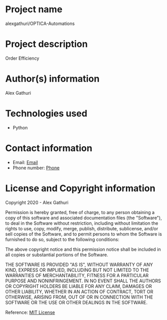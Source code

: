 # Project name
alexgathuri/OPTICA-Automations


# Project description
Order Efficiency

# Author(s) information
Alex Gathuri



# Technologies used

* Python



# Contact information
* Email: [Email](mailto:gathurialex4@gmail.com)
* Phone number: [Phone](tel:+254715488707)

# License and Copyright information

Copyright 2020 - Alex Gathuri

Permission is hereby granted, free of charge, to any person obtaining a copy of this software and associated documentation files (the "Software"), to deal in the Software without restriction, including without limitation the rights to use, copy, modify, merge, publish, distribute, sublicense, and/or sell copies of the Software, and to permit persons to whom the Software is furnished to do so, subject to the following conditions:

The above copyright notice and this permission notice shall be included in all copies or substantial portions of the Software.

THE SOFTWARE IS PROVIDED "AS IS", WITHOUT WARRANTY OF ANY KIND, EXPRESS OR IMPLIED, INCLUDING BUT NOT LIMITED TO THE WARRANTIES OF MERCHANTABILITY, FITNESS FOR A PARTICULAR PURPOSE AND NONINFRINGEMENT. IN NO EVENT SHALL THE AUTHORS OR COPYRIGHT HOLDERS BE LIABLE FOR ANY CLAIM, DAMAGES OR OTHER LIABILITY, WHETHER IN AN ACTION OF CONTRACT, TORT OR OTHERWISE, ARISING FROM, OUT OF OR IN CONNECTION WITH THE SOFTWARE OR THE USE OR OTHER DEALINGS IN THE SOFTWARE.

Reference: [MIT License](https://opensource.org/licenses/MIT)
